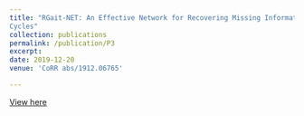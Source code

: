 ```yaml
---
title: "RGait-NET: An Effective Network for Recovering Missing Information from Occluded Gait
Cycles"
collection: publications
permalink: /publication/P3
excerpt: 
date: 2019-12-20
venue: 'CoRR abs/1912.06765'

---
```


[View here](https://arxiv.org/abs/1912.06765)